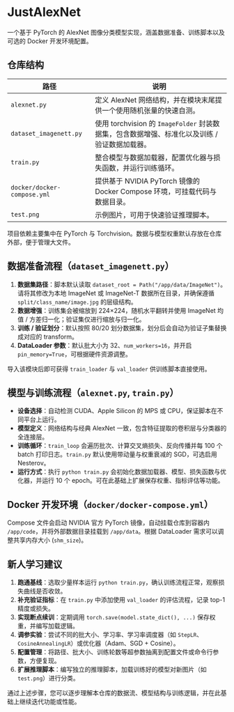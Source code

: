 # JustAlexNet

一个基于 PyTorch 的 AlexNet 图像分类模型实现，涵盖数据准备、训练脚本以及可选的 Docker 开发环境配置。

## 仓库结构

| 路径 | 说明 |
| --- | --- |
| `alexnet.py` | 定义 AlexNet 网络结构，并在模块末尾提供一个使用随机张量的快速自测。 |
| `dataset_imagenett.py` | 使用 torchvision 的 `ImageFolder` 封装数据集，包含数据增强、标准化以及训练 / 验证数据加载器。 |
| `train.py` | 整合模型与数据加载器，配置优化器与损失函数，并运行训练循环。 |
| `docker/docker-compose.yml` | 提供基于 NVIDIA PyTorch 镜像的 Docker Compose 环境，可挂载代码与数据目录。 |
| `test.png` | 示例图片，可用于快速验证推理脚本。 |

项目依赖主要集中在 PyTorch 与 Torchvision。数据与模型权重默认存放在仓库外部，便于管理大文件。

## 数据准备流程（`dataset_imagenett.py`）

1. **数据集路径**：脚本默认读取 `dataset_root = Path("/app/data/ImageNet")`。请将其修改为本地 ImageNet 或 ImageNet-T 数据所在目录，并确保遵循 `split/class_name/image.jpg` 的层级结构。
2. **数据增强**：训练集会被缩放到 224×224，随机水平翻转并使用 ImageNet 均值 / 方差归一化；验证集仅进行缩放与归一化。
3. **训练 / 验证划分**：默认按照 80/20 划分数据集，划分后会自动为验证子集替换成对应的 transform。
4. **DataLoader 参数**：默认批大小为 32、`num_workers=16`，并开启 `pin_memory=True`，可根据硬件资源调整。

导入该模块后即可获得 `train_loader` 与 `val_loader` 供训练脚本直接使用。

## 模型与训练流程（`alexnet.py`, `train.py`）

- **设备选择**：自动检测 CUDA、Apple Silicon 的 MPS 或 CPU，保证脚本在不同平台上运行。
- **模型定义**：网络结构与经典 AlexNet 一致，包含特征提取的卷积层与分类器的全连接层。
- **训练循环**：`train_loop` 会遍历批次、计算交叉熵损失、反向传播并每 100 个 batch 打印日志。`train.py` 默认使用带动量与权重衰减的 SGD，可选启用 Nesterov。
- **运行方式**：执行 `python train.py` 会初始化数据加载器、模型、损失函数与优化器，并运行 10 个 epoch。可在此基础上扩展保存权重、指标评估等功能。

## Docker 开发环境（`docker/docker-compose.yml`）

Compose 文件会启动 NVIDIA 官方 PyTorch 镜像，自动挂载仓库到容器内 `/app/code`，并将外部数据目录挂载到 `/app/data`。根据 DataLoader 需求可以调整共享内存大小 (`shm_size`)。

## 新人学习建议

1. **跑通基线**：选取少量样本运行 `python train.py`，确认训练流程正常，观察损失曲线是否收敛。
2. **补充验证指标**：在 `train.py` 中添加使用 `val_loader` 的评估流程，记录 top-1 精度或损失。
3. **实现断点续训**：定期调用 `torch.save(model.state_dict(), ...)` 保存权重，并编写加载逻辑。
4. **调参实验**：尝试不同的批大小、学习率、学习率调度器（如 `StepLR`、`CosineAnnealingLR`）或优化器（Adam、SGD + Cosine）。
5. **配置管理**：将路径、批大小、训练轮数等超参数抽离到配置文件或命令行参数，方便复现。
6. **扩展推理脚本**：编写独立的推理脚本，加载训练好的模型对新图片（如 `test.png`）进行分类。

通过上述步骤，您可以逐步理解本仓库的数据流、模型结构与训练逻辑，并在此基础上继续迭代功能或性能。
